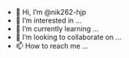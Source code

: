 - 👋 Hi, I’m @nik262-hjp
- 👀 I’m interested in ...
- 🌱 I’m currently learning ...
- 💞️ I’m looking to collaborate on ...
- 📫 How to reach me ...

<!---
nik262-hjp/nik262-hjp is a ✨ special ✨ repository because its `README.md` (this file) appears on your GitHub profile.
You can click the Preview link to take a look at your changes.
--->
